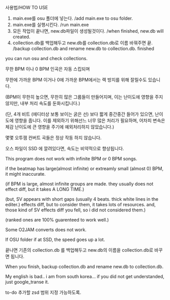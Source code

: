 사용법/HOW TO USE

1. main.exe를 osu 폴더에 넣는다. /add main.exe to osu folder.
2. main.exe를 실행시킨다. /run main.exe
3. 모든 작업이 끝나면, new.db파일이 생성될것이다. /when finished, new.db will created.
4. collection.db를 백업해두고 new.db를 collection.db로 이름 바꿔주면 끝. /backup collection.db and rename new.db to collection.db. finished

you can run osu and check collections.


무한 BPM 이나 0 BPM 인곡은 자동 스킵되며

무한에 가까운 BPM 이거나 0에 가까운 BPM에서는 랙 방지를 위해 잘릴수도 있습니다.

(BPM이 무한히 높으면, 무한히 많은 그룹들이 만들어지며, 이는 난이도에 영향을 주지 않지만, 내부 처리 속도를 둔화시킵니다.)

(단, 4개 비트 (에디터상 보통 보이는 굵은 선) 보다 짧게 중간중간 들어가 있으면, 난이도에 영향을 줍니다. 이를 제외하기 위해선느 너무 많은 처리가 필요하며, 어차피 변속은 체감 난이도에 큰 영향을 주기에 예외처리하지 않았습니다.)

몇몇 오투잼 컨버트 곡들은 정상 작동 하지 않습니다.

오스 파일이 SSD 에 깔려있다면, 속도는 비약적으로 향상됩니다.


This program does not work with infinite BPM or 0 BPM songs.

if the beatmap has large(almost infinite) or extreamly small (almost 0) BPM, it might inaccurate.

(if BPM is large, almost infinite groups are made. they usually does not effect diff, but it takes A LONG TIME.)

(but, SV appears with short gaps (usually 4 beats. thick white lines in the editer.) effects diff, but to consider them, it takes lots of resources. and, those kind of SV effects diff you fell, so i did not considered them.)

(ranked ones are 100% guarenteed to work well.)

Some O2JAM converts does not work.

If OSU folder if at SSD, the speed goes up a lot.

끝나면 기존의 collection.db 를 백업해두고
new.db의 이름을 collection.db로 바꾸면 됩니다.

When you finish, backup collection.db and 
rename new.db to collection.db.

My english is bad.. i am from south korea...
if you did not get understanded, just google_transe it.


to-do
추가할 zsd 범위 지정 가능하도록.
